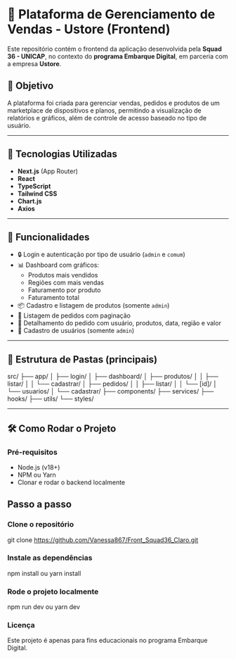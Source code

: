 # 🛒 Plataforma de Gerenciamento de Vendas - Ustore (Frontend)

Este repositório contém o frontend da aplicação desenvolvida pela **Squad 36 - UNICAP**, no contexto do **programa Embarque Digital**, em parceria com a empresa **Ustore**.

## 📌 Objetivo

A plataforma foi criada para gerenciar vendas, pedidos e produtos de um marketplace de dispositivos e planos, permitindo a visualização de relatórios e gráficos, além de controle de acesso baseado no tipo de usuário.

---

## 🚀 Tecnologias Utilizadas

- **Next.js** (App Router)
- **React**
- **TypeScript**
- **Tailwind CSS**
- **Chart.js**
- **Axios**

---

## 🧩 Funcionalidades

- 🔒 Login e autenticação por tipo de usuário (`admin` e `comum`)
- 📊 Dashboard com gráficos:
  - Produtos mais vendidos
  - Regiões com mais vendas
  - Faturamento por produto
  - Faturamento total
- 📦 Cadastro e listagem de produtos (somente `admin`)
- 📃 Listagem de pedidos com paginação
- 📌 Detalhamento do pedido com usuário, produtos, data, região e valor
- 👥 Cadastro de usuários (somente `admin`)

---

## 🧱 Estrutura de Pastas (principais)

src/
├── app/
│ ├── login/
│ ├── dashboard/
│ ├── produtos/
│ │ ├── listar/
│ │ └── cadastrar/
│ ├── pedidos/
│ │ ├── listar/
│ │ └── [id]/
│ └── usuarios/
│ └── cadastrar/
├── components/
├── services/
├── hooks/
├── utils/
└── styles/

---

## 🛠️ Como Rodar o Projeto

### Pré-requisitos

- Node.js (v18+)
- NPM ou Yarn
- Clonar e rodar o backend localmente

## Passo a passo

### Clone o repositório
git clone https://github.com/Vanessa867/Front_Squad36_Claro.git

### Instale as dependências
npm install
ou
yarn install

### Rode o projeto localmente
npm run dev
ou
yarn dev 

### Licença
Este projeto é apenas para fins educacionais no programa Embarque Digital.



